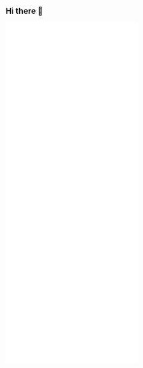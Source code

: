 ## Hi there 👋

<img src="https://github.com/04AR/04AR/blob/main/github-metrics.svg" width="70%" />


